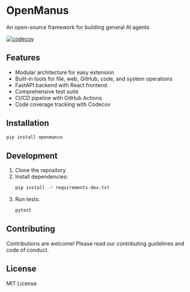 # OpenManus

An open-source framework for building general AI agents

[![codecov](https://codecov.io/gh/LearnHD/OpenManus/branch/main/graph/badge.svg)](https://codecov.io/gh/LearnHD/OpenManus)

## Features

- Modular architecture for easy extension
- Built-in tools for file, web, GitHub, code, and system operations
- FastAPI backend with React frontend
- Comprehensive test suite
- CI/CD pipeline with GitHub Actions
- Code coverage tracking with Codecov

## Installation

```bash
pip install openmanus
```

## Development

1. Clone the repository
2. Install dependencies:
   ```bash
   pip install -r requirements-dev.txt
   ```
3. Run tests:
   ```bash
   pytest
   ```

## Contributing

Contributions are welcome! Please read our contributing guidelines and code of conduct.

## License

MIT License